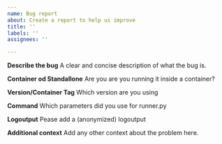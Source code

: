 ```yaml
---
name: Bug report
about: Create a report to help us improve
title: ''
labels: ''
assignees: ''

---
```


**Describe the bug**
A clear and concise description of what the bug is.

**Container od Standallone**
Are you are you running it inside a container?

**Version/Container Tag**
Which version are you using

**Command**
Which parameters did you use for runner.py

**Logoutput**
Pease add a (anonymized) logoutput

**Additional context**
Add any other context about the problem here.
